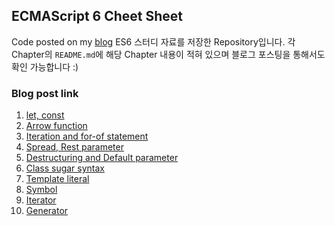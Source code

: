 ## ECMAScript 6 Cheet Sheet
Code posted on my [blog](https://jaeyeophan.github.io/)
ES6 스터디 자료를 저장한 Repository입니다. 각 Chapter의 `README.md`에 해당 Chapter 내용이 적혀 있으며 블로그 포스팅을 통해서도 확인 가능합니다 :)
### Blog post link
1. [let, const](https://jaeyeophan.github.io/2017/04/18/let-const/)
2. [Arrow function](https://jaeyeophan.github.io/2017/04/18/ES6-2-Arrow-function/)
3. [Iteration and for-of statement](https://jaeyeophan.github.io/2017/04/18/ES6-3-Iteration-and-for-of-statement/)
4. [Spread, Rest parameter](https://jaeyeophan.github.io/2017/04/18/ES6-4-Spread-Rest-parameter/)
5. [Destructuring and Default parameter](https://jaeyeophan.github.io/2017/04/18/ES6-5-Destructuring-and-Default-Parameter/)
6. [Class sugar syntax](https://jaeyeophan.github.io/2017/04/18/ES6-6-Class-sugar-syntax/)
7. [Template literal](https://jaeyeophan.github.io/2017/04/19/ES6-7-Template-literal/)
8. [Symbol](https://jaeyeophan.github.io/2017/04/20/ES6-8-Symbol/)
9. [Iterator](https://jaeyeophan.github.io/2017/04/21/ES6-9-Iterator/)
10. [Generator](https://jaeyeophan.github.io/categories/ECMAScript6/)
